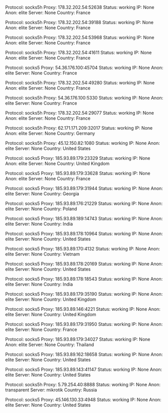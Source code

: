 Protocol: socks5h
Proxy: 178.32.202.54:52638
Status: working
IP: None
Anon: elite
Server: None
Country: France

Protocol: socks5h
Proxy: 178.32.202.54:39188
Status: working
IP: None
Anon: elite
Server: None
Country: France

Protocol: socks5h
Proxy: 178.32.202.54:53968
Status: working
IP: None
Anon: elite
Server: None
Country: France

Protocol: socks5h
Proxy: 178.32.202.54:41611
Status: working
IP: None
Anon: elite
Server: None
Country: France

Protocol: socks5
Proxy: 54.36.176.100:45704
Status: working
IP: None
Anon: elite
Server: None
Country: France

Protocol: socks5h
Proxy: 178.32.202.54:49280
Status: working
IP: None
Anon: elite
Server: None
Country: France

Protocol: socks5h
Proxy: 54.36.176.100:5330
Status: working
IP: None
Anon: elite
Server: None
Country: France

Protocol: socks5h
Proxy: 178.32.202.54:29077
Status: working
IP: None
Anon: elite
Server: None
Country: France

Protocol: socks5h
Proxy: 62.171.171.209:32017
Status: working
IP: None
Anon: elite
Server: None
Country: Germany

Protocol: socks5h
Proxy: 45.12.150.82:1080
Status: working
IP: None
Anon: elite
Server: None
Country: United States

Protocol: socks5
Proxy: 185.93.89.179:23329
Status: working
IP: None
Anon: elite
Server: None
Country: United Kingdom

Protocol: socks5
Proxy: 185.93.89.179:33628
Status: working
IP: None
Anon: elite
Server: None
Country: France

Protocol: socks5
Proxy: 185.93.89.179:31944
Status: working
IP: None
Anon: elite
Server: None
Country: Georgia

Protocol: socks5
Proxy: 185.93.89.176:21229
Status: working
IP: None
Anon: elite
Server: None
Country: Poland

Protocol: socks5
Proxy: 185.93.89.189:14743
Status: working
IP: None
Anon: elite
Server: None
Country: India

Protocol: socks5
Proxy: 185.93.89.178:10964
Status: working
IP: None
Anon: elite
Server: None
Country: United States

Protocol: socks5
Proxy: 185.93.89.170:4132
Status: working
IP: None
Anon: elite
Server: None
Country: Vietnam

Protocol: socks5
Proxy: 185.93.89.178:20169
Status: working
IP: None
Anon: elite
Server: None
Country: United States

Protocol: socks5
Proxy: 185.93.89.178:18543
Status: working
IP: None
Anon: elite
Server: None
Country: India

Protocol: socks5
Proxy: 185.93.89.179:35190
Status: working
IP: None
Anon: elite
Server: None
Country: United Kingdom

Protocol: socks5
Proxy: 185.93.89.146:4221
Status: working
IP: None
Anon: elite
Server: None
Country: United Kingdom

Protocol: socks5
Proxy: 185.93.89.179:31950
Status: working
IP: None
Anon: elite
Server: None
Country: France

Protocol: socks5
Proxy: 185.93.89.179:34027
Status: working
IP: None
Anon: elite
Server: None
Country: Thailand

Protocol: socks5
Proxy: 185.93.89.162:18658
Status: working
IP: None
Anon: elite
Server: None
Country: United States

Protocol: socks5
Proxy: 185.93.89.143:41147
Status: working
IP: None
Anon: elite
Server: None
Country: United States

Protocol: socks5h
Proxy: 5.79.254.40:8888
Status: working
IP: None
Anon: transparent
Server: mikrotik
Country: Russia

Protocol: socks5
Proxy: 45.146.130.33:4948
Status: working
IP: None
Anon: elite
Server: None
Country: United States

